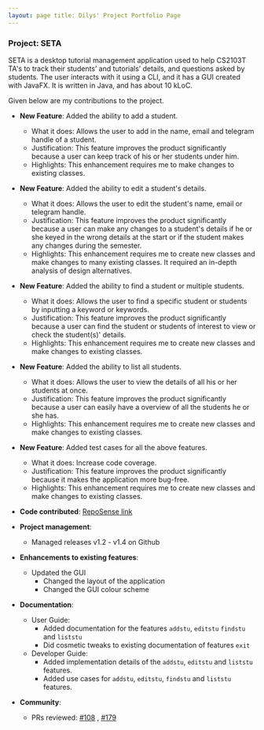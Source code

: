 ```yaml
---
layout: page title: Dilys' Project Portfolio Page
---
```


### Project: SETA

SETA is a desktop tutorial management application used to help CS2103T TA's to track their students’ and tutorials’
details, and questions asked by students. The user interacts with it using a CLI, and it has a GUI created with JavaFX.
It is written in Java, and has about 10 kLoC.

Given below are my contributions to the project.

* **New Feature**: Added the ability to add a student.
    * What it does: Allows the user to add in the name, email and telegram handle of a student.
    * Justification: This feature improves the product significantly because a user can keep track of his or her
      students under him.
    * Highlights: This enhancement requires me to make changes to existing classes.


* **New Feature**: Added the ability to edit a student's details.
    * What it does: Allows the user to edit the student's name, email or telegram handle.
    * Justification: This feature improves the product significantly because a user can make any changes to a student's
      details if he or she keyed in the wrong details at the start or if the student makes any changes during the
      semester.
    * Highlights: This enhancement requires me to create new classes and make changes to many existing classes. It
      required an in-depth analysis of design alternatives.


* **New Feature**: Added the ability to find a student or multiple students.
    * What it does: Allows the user to find a specific student or students by inputting a keyword or keywords.
    * Justification: This feature improves the product significantly because a user can find the student or students of
      interest to view or check the student(s)' details.
    * Highlights: This enhancement requires me to create new classes and make changes to existing classes.


* **New Feature**: Added the ability to list all students.
    * What it does: Allows the user to view the details of all his or her students at once.
    * Justification: This feature improves the product significantly because a user can easily have a overview of all
      the students he or she has.
    * Highlights: This enhancement requires me to create new classes and make changes to existing classes.

* **New Feature**: Added test cases for all the above features.
    * What it does: Increase code coverage.
    * Justification: This feature improves the product significantly because it makes the application more bug-free.
    * Highlights: This enhancement requires me to create new classes and make changes to existing classes.

* **Code
  contributed**: [RepoSense link](https://nus-cs2103-ay2223s1.github.io/tp-dashboard/?search=T08&sort=groupTitle&sortWithin=title&timeframe=commit&mergegroup=&groupSelect=groupByRepos&breakdown=true&checkedFileTypes=docs~functional-code~test-code~other&since=2022-09-16&tabOpen=true&tabType=zoom&zA=Dilysss&zR=AY2223S1-CS2103T-T08-4%2Ftp%5Bmaster%5D&zACS=181.21900826446281&zS=2022-09-16&zFS=T08&zU=2022-10-31&zMG=false&zFTF=commit&zFGS=groupByRepos&zFR=false)

* **Project management**:
    * Managed releases v1.2 - v1.4 on Github
    
* **Enhancements to existing features**:
    * Updated the GUI
        * Changed the layout of the application
        * Changed the GUI colour scheme

* **Documentation**:
    * User Guide:
        * Added documentation for the features `addstu`, `editstu` `findstu` and `liststu`
        * Did cosmetic tweaks to existing documentation of features `exit`
    * Developer Guide:
        * Added implementation details of the `addstu`, `editstu` and `liststu` features.
        * Added use cases for `addstu`, `editstu`, `findstu` and `liststu` features.


* **Community**:
    * PRs reviewed: [\#108](https://github.com/AY2223S1-CS2103T-T08-4/tp/pull/108)
      , [\#179](https://github.com/AY2223S1-CS2103T-T08-4/tp/pull/179)


